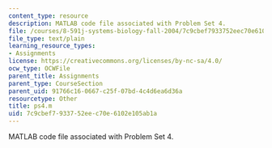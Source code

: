```yaml
---
content_type: resource
description: MATLAB code file associated with Problem Set 4.
file: /courses/8-591j-systems-biology-fall-2004/7c9cbef7933752eec70e6102e105ab1a_ps4.m
file_type: text/plain
learning_resource_types:
- Assignments
license: https://creativecommons.org/licenses/by-nc-sa/4.0/
ocw_type: OCWFile
parent_title: Assignments
parent_type: CourseSection
parent_uid: 91766c16-0667-c25f-07bd-4c4d6ea6d36a
resourcetype: Other
title: ps4.m
uid: 7c9cbef7-9337-52ee-c70e-6102e105ab1a
---
```

MATLAB code file associated with Problem Set 4.